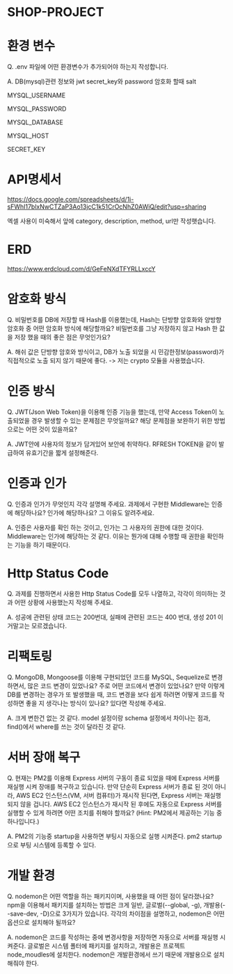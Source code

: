 # SHOP-PROJECT

# 환경 변수
Q. .env 파일에 어떤 환경변수가 추가되어야 하는지 작성합니다.

A. DB(mysql)관련 정보와 jwt secret_key와 password 암호화 할때 salt

MYSQL_USERNAME

MYSQL_PASSWORD

MYSQL_DATABASE

MYSQL_HOST

SECRET_KEY 


# API명세서
https://docs.google.com/spreadsheets/d/1i-sFWhI17blxNwCTZaP3Ao13jcC1k51CrOcNhZ0AWiQ/edit?usp=sharing

엑셀 사용이 미숙해서 앞에 category, description, method, url만 작성햇습니다.

# ERD
https://www.erdcloud.com/d/GeFeNXdTFYRLLxccY

# 암호화 방식
Q. 비밀번호를 DB에 저장할 때 Hash를 이용했는데, Hash는 단방향 암호화와 양방향 암호화 중 어떤 암호화 방식에 해당할까요?
비밀번호를 그냥 저장하지 않고 Hash 한 값을 저장 했을 때의 좋은 점은 무엇인가요?

A. 해쉬 값은 단방향 암호와 방식이고, DB가 노출 되었을 시 민감한정보(password)가 직접적으로 노출 되지 않기 때문에 좋다.
-> 저는 crypto 모듈을 사용했습니다.

# 인증 방식
Q. JWT(Json Web Token)을 이용해 인증 기능을 했는데, 만약 Access Token이 노출되었을 경우 발생할 수 있는 문제점은 무엇일까요?
해당 문제점을 보완하기 위한 방법으로는 어떤 것이 있을까요?

A. JWT안에 사용자의 정보가 담겨있어 보안에 취약하다. RFRESH TOKEN을 같이 발급하여 유효기간을 짧게 설정해준다.

# 인증과 인가
Q. 인증과 인가가 무엇인지 각각 설명해 주세요.
과제에서 구현한 Middleware는 인증에 해당하나요? 인가에 해당하나요? 그 이유도 알려주세요.

A. 인증은 사용자를 확인 하는 것이고, 인가는 그 사용자의 권한에 대한 것이다. Middleware는 인가에 해당하는 것 같다.
이유는 뭔가에 대해 수행할 때 권한을 확인하는 기능을 하기 때문이다.

# Http Status Code
Q. 과제를 진행하면서 사용한 Http Status Code를 모두 나열하고, 각각이 의미하는 것과 어떤 상황에 사용했는지 작성해 주세요.

A. 성공에 관련된 상태 코드는 200번대, 실패에 관련된 코드는 400 번대,
생성 201 이거말고는 모르겠습니다.

# 리팩토링
Q. MongoDB, Mongoose를 이용해 구현되었던 코드를 MySQL, Sequelize로 변경하면서, 많은 코드 변경이 있었나요? 주로 어떤 코드에서 변경이 있었나요?
만약 이렇게 DB를 변경하는 경우가 또 발생했을 때, 코드 변경을 보다 쉽게 하려면 어떻게 코드를 작성하면 좋을 지 생각나는 방식이 있나요? 있다면 작성해 주세요.

A. 크게 변한건 없는 것 같다. model 설정이랑 schema 설정에서 차이나는 점과, find()에서 where를 쓰는 것이 달라진 것 같다.

# 서버 장애 복구
Q. 현재는 PM2를 이용해 Express 서버의 구동이 종료 되었을 때에 Express 서버를 재실행 시켜 장애를 복구하고 있습니다. 만약 단순히 Express 서버가 종료 된 것이 아니라, AWS EC2 인스턴스(VM, 서버 컴퓨터)가 재시작 된다면, Express 서버는 재실행되지 않을 겁니다. AWS EC2 인스턴스가 재시작 된 후에도 자동으로 Express 서버를 실행할 수 있게 하려면 어떤 조치를 취해야 할까요? (Hint: PM2에서 제공하는 기능 중 하나입니다.)

A. PM2의 기능중 startup을 사용하면 부팅시 자동으로 실행 시켜준다.
pm2 startup으로 부팅 시스템에 등록할 수 있다.

# 개발 환경
Q. nodemon은 어떤 역할을 하는 패키지이며, 사용했을 때 어떤 점이 달라졌나요?
npm을 이용해서 패키지를 설치하는 방법은 크게 일반, 글로벌(--global, -g), 개발용(--save-dev, -D)으로 3가지가 있습니다. 각각의 차이점을 설명하고, nodemon은 어떤 옵션으로 설치해야 될까요?

A. nodemon은 코드를 작성하는 중에 변경사항을 저장하면 자동으로 서버를 재실행 시켜준다. 글로벌은 시스템 폴터에 패키지를 설치하고, 개발용은
프로젝트 node_moudles에 설치한다. nodemon은 개발환경에서 쓰기 때문에 개발용으로 설치 해줘야 한다.
